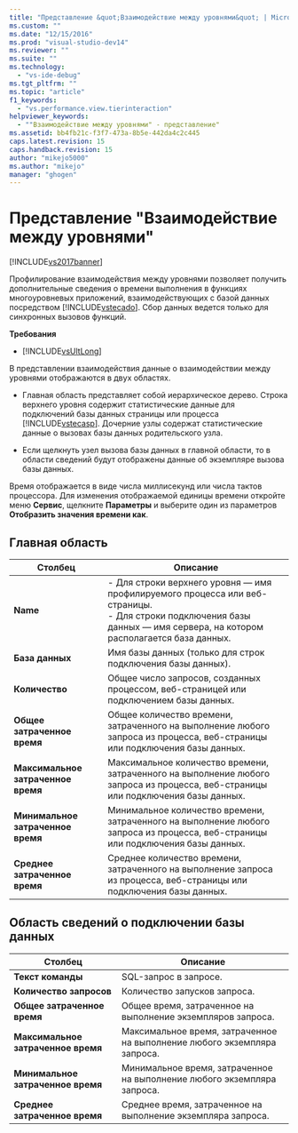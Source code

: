 ```yaml
---
title: "Представление &quot;Взаимодействие между уровнями&quot; | Microsoft Docs"
ms.custom: ""
ms.date: "12/15/2016"
ms.prod: "visual-studio-dev14"
ms.reviewer: ""
ms.suite: ""
ms.technology: 
  - "vs-ide-debug"
ms.tgt_pltfrm: ""
ms.topic: "article"
f1_keywords: 
  - "vs.performance.view.tierinteraction"
helpviewer_keywords: 
  - ""Взаимодействие между уровнями" - представление"
ms.assetid: bb4fb21c-f3f7-473a-8b5e-442da4c2c445
caps.latest.revision: 15
caps.handback.revision: 15
author: "mikejo5000"
ms.author: "mikejo"
manager: "ghogen"
---
```

# Представление &quot;Взаимодействие между уровнями&quot;
[!INCLUDE[vs2017banner](../code-quality/includes/vs2017banner.md)]

Профилирование взаимодействия между уровнями позволяет получить дополнительные сведения о времени выполнения в функциях многоуровневых приложений, взаимодействующих с базой данных посредством [!INCLUDE[vstecado](../data-tools/includes/vstecado_md.md)].  Сбор данных ведется только для синхронных вызовов функций.  
  
 **Требования**  
  
-   [!INCLUDE[vsUltLong](../code-quality/includes/vsultlong_md.md)]  
  
 В представлении взаимодействия данные о взаимодействии между уровнями отображаются в двух областях.  
  
-   Главная область представляет собой иерархическое дерево.  Строка верхнего уровня содержит статистические данные для подключений базы данных страницы или процесса [!INCLUDE[vstecasp](../code-quality/includes/vstecasp_md.md)].  Дочерние узлы содержат статистические данные о вызовах базы данных родительского узла.  
  
-   Если щелкнуть узел вызова базы данных в главной области, то в области сведений будут отображены данные об экземпляре вызова базы данных.  
  
 Время отображается в виде числа миллисекунд или числа тактов процессора.  Для изменения отображаемой единицы времени откройте меню **Сервис**, щелкните **Параметры** и выберите один из параметров **Отобразить значения времени как**.  
  
## Главная область  
  
|Столбец|Описание|  
|-------------|--------------|  
|**Name**|-   Для строки верхнего уровня — имя профилируемого процесса или веб\-страницы.<br />-   Для строки подключения базы данных — имя сервера, на котором располагается база данных.|  
|**База данных**|Имя базы данных \(только для строк подключения базы данных\).|  
|**Количество**|Общее число запросов, созданных процессом, веб\-страницей или подключением базы данных.|  
|**Общее затраченное время**|Общее количество времени, затраченного на выполнение любого запроса из процесса, веб\-страницы или подключения базы данных.|  
|**Максимальное затраченное время**|Максимальное количество времени, затраченного на выполнение любого запроса из процесса, веб\-страницы или подключения базы данных.|  
|**Минимальное затраченное время**|Минимальное количество времени, затраченного на выполнение любого запроса из процесса, веб\-страницы или подключения базы данных.|  
|**Среднее затраченное время**|Среднее количество времени, затраченного на выполнение запроса из процесса, веб\-страницы или подключения базы данных.|  
  
## Область сведений о подключении базы данных  
  
|Столбец|Описание|  
|-------------|--------------|  
|**Текст команды**|SQL\-запрос в запросе.|  
|**Количество запросов**|Количество запусков запроса.|  
|**Общее затраченное время**|Общее время, затраченное на выполнение экземпляров запроса.|  
|**Максимальное затраченное время**|Максимальное время, затраченное на выполнение любого экземпляра запроса.|  
|**Минимальное затраченное время**|Минимальное время, затраченное на выполнение любого экземпляра запроса.|  
|**Среднее затраченное время**|Среднее время, затраченное на выполнение экземпляра запроса.|